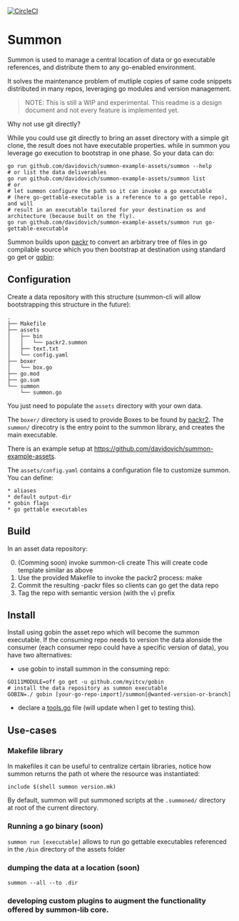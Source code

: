 [![CircleCI](https://circleci.com/gh/davidovich/summon.svg?style=svg)](https://circleci.com/gh/davidovich/summon)

Summon
======

Summon is used to manage a central location of data or
go executable references, and distribute them to any go-enabled environment.

It solves the maintenance problem of mutliple copies of same
code snippets distributed in many repos, leveraging go modules and version
management.

> NOTE: This is still a WIP and experimental. This readme is a design document and
not every feature is implemented yet.

Why not use git directly?

While you could use git directly to bring an asset directory with a simple git clone, the result does not have executable properties.
while in summon you leverage go execution to bootstrap in one phase. So your data can do:

```
go run github.com/davidovich/summon-example-assets/summon --help
# or list the data deliverables
go run github.com/davidovich/summon-example-assets/summon list
# or
# let summon configure the path so it can invoke a go executable
# (here go-gettable-executable is a reference to a go gettable repo), and will
# result in an executable tailored for your destination os and architecture (because built on the fly).
go run github.com/davidovich/summon-example-assets/summon run go-gettable-executable
```

Summon builds upon [packr](https://github.com/gobuffalo/packr/tree/master/v2) to convert an arbitrary tree of files in go compilable source
which you then bootstrap at destination using standard go get or [gobin](https://github.com/myitcv/gobin):

Configuration
-------------

Create a data repository with this structure (summon-cli will allow bootstrapping this structure in the future):

```
.
├── Makefile
├── assets
│   ├── bin
│   │   └── packr2.summon
│   ├── text.txt
│   └── config.yaml
├── boxer
│   └── box.go
├── go.mod
├── go.sum
└── summon
    └── summon.go
```

You just need to populate the `assets` directory with your own data.

The `boxer/` directory is used to provide Boxes to be found by [packr2](https://github.com/gobuffalo/packr/tree/master/v2).
The `summon/` direcotry is the entry point to the summon library, and creates the main executable.

There is an example setup at https://github.com/davidovich/summon-example-assets.

The `assets/config.yaml` contains a configuration file to customize summon. You can define:

    * aliases
    * default output-dir
    * gobin flags
    * go gettable executables

Build
-----

In an asset data repository:

0) (Comming soon) invoke summon-cli create
    This will create code template similar as above
1) Use the provided Makefile to invoke the packr2 process: make
2) Commit the resulting -packr files so clients can go get the data repo
3) Tag the repo with semantic version (with the `v`) prefix

Install
-------

Install using gobin the asset repo which will become the summon executable.
If the consuming repo needs to version the data alonside the consumer (each consumer repo could have a specific version of data),
you have two alternatives:

* use gobin to install summon in the consuming repo:

```
GO111MODULE=off go get -u github.com/myitcv/gobin
# install the data repository as summon executable
GOBIN=./ gobin [your-go-repo-import]/summon[@wanted-version-or-branch]
```

* declare a [tools.go](https://github.com/golang/go/wiki/Modules#how-can-i-track-tool-dependencies-for-a-module) file (will update when I get to testing this).

Use-cases
---------

### Makefile library

In makefiles it can be useful to centralize certain libraries, notice how
summon returns the path ot where the resource was instantiated:

```
include $(shell summon version.mk)
```

By default, summon will put summoned scripts at the `.summoned/` directory at root of the current directory.

### Running a go binary (soon)

`summon run [executable]` allows to run go gettable executables referenced in the `/bin` directory of the assets folder

### dumping the data at a location (soon)

```
summon --all --to .dir
```

### developing custom plugins to augment the functionality offered by summon-lib core.
